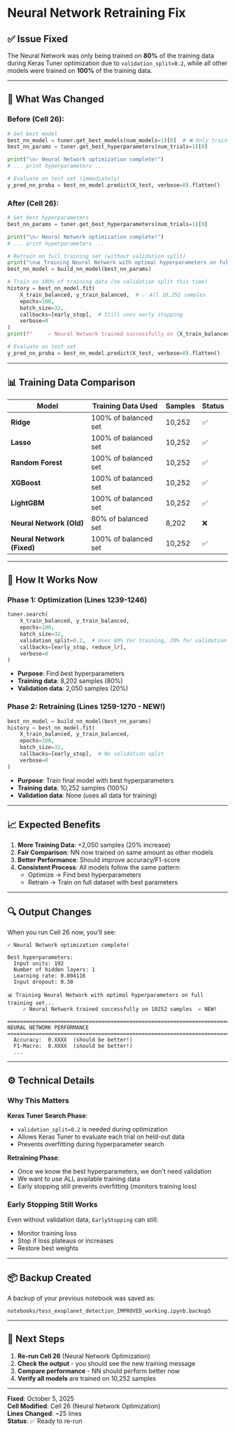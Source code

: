 # Neural Network Retraining Fix

## ✅ **Issue Fixed**

The Neural Network was only being trained on **80%** of the training data during Keras Tuner optimization due to `validation_split=0.2`, while all other models were trained on **100%** of the training data.

---

## 🔧 **What Was Changed**

### Before (Cell 26):
```python
# Get best model
best_nn_model = tuner.get_best_models(num_models=1)[0]  # ❌ Only trained on 80% of data
best_nn_params = tuner.get_best_hyperparameters(num_trials=1)[0]

print("\n✓ Neural Network optimization complete!")
# ... print hyperparameters ...

# Evaluate on test set (immediately)
y_pred_nn_proba = best_nn_model.predict(X_test, verbose=0).flatten()
```

### After (Cell 26):
```python
# Get best hyperparameters
best_nn_params = tuner.get_best_hyperparameters(num_trials=1)[0]

print("\n✓ Neural Network optimization complete!")
# ... print hyperparameters ...

# Retrain on full training set (without validation split)
print("\n📊 Training Neural Network with optimal hyperparameters on full training set...")
best_nn_model = build_nn_model(best_nn_params)

# Train on 100% of training data (no validation split this time)
history = best_nn_model.fit(
    X_train_balanced, y_train_balanced,  # ✅ All 10,252 samples
    epochs=100,
    batch_size=32,
    callbacks=[early_stop],  # Still uses early stopping
    verbose=0
)
print(f"     ✓ Neural Network trained successfully on {X_train_balanced.shape[0]} samples")

# Evaluate on test set
y_pred_nn_proba = best_nn_model.predict(X_test, verbose=0).flatten()
```

---

## 📊 **Training Data Comparison**

| Model | Training Data Used | Samples | Status |
|-------|-------------------|---------|--------|
| **Ridge** | 100% of balanced set | 10,252 | ✅ |
| **Lasso** | 100% of balanced set | 10,252 | ✅ |
| **Random Forest** | 100% of balanced set | 10,252 | ✅ |
| **XGBoost** | 100% of balanced set | 10,252 | ✅ |
| **LightGBM** | 100% of balanced set | 10,252 | ✅ |
| **Neural Network (Old)** | 80% of balanced set | 8,202 | ❌ |
| **Neural Network (Fixed)** | 100% of balanced set | 10,252 | ✅ |

---

## 🎯 **How It Works Now**

### Phase 1: Optimization (Lines 1239-1246)
```python
tuner.search(
    X_train_balanced, y_train_balanced,
    epochs=100,
    batch_size=32,
    validation_split=0.2,  # Uses 80% for training, 20% for validation
    callbacks=[early_stop, reduce_lr],
    verbose=0
)
```
- **Purpose**: Find best hyperparameters
- **Training data**: 8,202 samples (80%)
- **Validation data**: 2,050 samples (20%)

### Phase 2: Retraining (Lines 1259-1270 - NEW!)
```python
best_nn_model = build_nn_model(best_nn_params)
history = best_nn_model.fit(
    X_train_balanced, y_train_balanced,
    epochs=100,
    batch_size=32,
    callbacks=[early_stop],  # No validation split
    verbose=0
)
```
- **Purpose**: Train final model with best hyperparameters
- **Training data**: 10,252 samples (100%)
- **Validation data**: None (uses all data for training)

---

## 📈 **Expected Benefits**

1. **More Training Data**: +2,050 samples (20% increase)
2. **Fair Comparison**: NN now trained on same amount as other models
3. **Better Performance**: Should improve accuracy/F1-score
4. **Consistent Process**: All models follow the same pattern:
   - Optimize → Find best hyperparameters
   - Retrain → Train on full dataset with best parameters

---

## 🔍 **Output Changes**

When you run Cell 26 now, you'll see:

```
✓ Neural Network optimization complete!

Best hyperparameters:
  Input units: 192
  Number of hidden layers: 1
  Learning rate: 0.004116
  Input dropout: 0.30

📊 Training Neural Network with optimal hyperparameters on full training set...
     ✓ Neural Network trained successfully on 10252 samples  ← NEW!

================================================================================
NEURAL NETWORK PERFORMANCE
================================================================================
  Accuracy:  0.XXXX  (should be better!)
  F1-Macro:  0.XXXX  (should be better!)
  ...
```

---

## ⚙️ **Technical Details**

### Why This Matters

**Keras Tuner Search Phase**:
- `validation_split=0.2` is needed during optimization
- Allows Keras Tuner to evaluate each trial on held-out data
- Prevents overfitting during hyperparameter search

**Retraining Phase**:
- Once we know the best hyperparameters, we don't need validation
- We want to use ALL available training data
- Early stopping still prevents overfitting (monitors training loss)

### Early Stopping Still Works

Even without validation data, `EarlyStopping` can still:
- Monitor training loss
- Stop if loss plateaus or increases
- Restore best weights

---

## 📦 **Backup Created**

A backup of your previous notebook was saved as:
```
notebooks/tess_exoplanet_detection_IMPROVED_working.ipynb.backup5
```

---

## 🚀 **Next Steps**

1. **Re-run Cell 26** (Neural Network Optimization)
2. **Check the output** - you should see the new training message
3. **Compare performance** - NN should perform better now
4. **Verify all models** are trained on 10,252 samples

---

**Fixed**: October 5, 2025  
**Cell Modified**: Cell 26 (Neural Network Optimization)  
**Lines Changed**: ~25 lines  
**Status**: ✅ Ready to re-run
